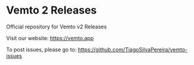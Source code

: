 # Vemto 2 Releases

Official repository for Vemto v2 Releases

Visit our website: https://vemto.app

To post issues, please go to: https://github.com/TiagoSilvaPereira/vemto-issues
